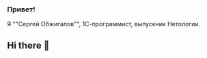 ### Привет!

Я ""Сергей Обжигалов"", 1С-программист, выпускник Нетологии.


## Hi there 👋

<!--
**ObzhigalovSV/ObzhigalovSV** is a ✨ _special_ ✨ repository because its `README.md` (this file) appears on your GitHub profile.

Here are some ideas to get you started:

- 🔭 I’m currently working on ...
- 🌱 I’m currently learning ...
- 👯 I’m looking to collaborate on ...
- 🤔 I’m looking for help with ...
- 💬 Ask me about ...
- 📫 How to reach me: ...
- 😄 Pronouns: ...
- ⚡ Fun fact: ...
-->
